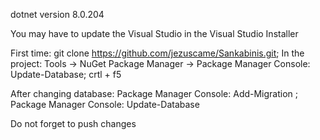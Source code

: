 dotnet version 8.0.204

You may have to update the Visual Studio in the Visual Studio Installer

First time:
  git clone https://github.com/jezuscame/Sankabinis.git;
  In the project: Tools -> NuGet Package Manager -> Package Manager Console: Update-Database;
  crtl + f5

After changing database:
  Package Manager Console: Add-Migration <MigrationNameWithoutSpaces>;
  Package Manager Console: Update-Database

Do not forget to push changes
